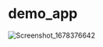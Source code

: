# demo_app

![Screenshot_1678376642](https://user-images.githubusercontent.com/73125381/224076727-e12b3ba4-45ba-4b0f-9562-f8861f018c28.png)
